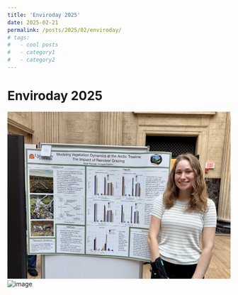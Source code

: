 ```yaml
---
title: 'Enviroday 2025'
date: 2025-02-21
permalink: /posts/2025/02/enviroday/
# tags:
#   - cool posts
#   - category1
#   - category2
---
```


Enviroday 2025
======

![image](enviroday.jpeg)
![image](enviroday_poster.jpeg)

